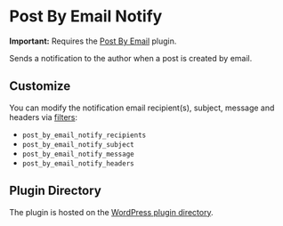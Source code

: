Post By Email Notify
====================

**Important:** Requires the [Post By Email](http://wordpress.org/plugins/post-by-email/) plugin.

Sends a notification to the author when a post is created by email. 

## Customize

You can modify the notification email recipient(s), subject, message and headers via [filters](http://codex.wordpress.org/Plugin_API#Filters):

* `post_by_email_notify_recipients`
* `post_by_email_notify_subject`
* `post_by_email_notify_message`
* `post_by_email_notify_headers`

## Plugin Directory

The plugin is hosted on the [WordPress plugin directory](http://wordpress.org/plugins/post-by-email-notify/).

